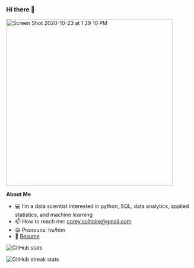 ### Hi there 👋

<img width="449" alt="Screen Shot 2020-10-23 at 1 29 10 PM" src="https://user-images.githubusercontent.com/63081449/97040699-ebe37580-1533-11eb-8b26-7eba63f553d5.png">

**About Me**
- 💻 I’m a data scientist interested in python, SQL, data analytics, applied statistics, and machine learning
- 📫 How to reach me: corey.solitaire@gmail.com
- 😄 Pronouns: he/him
- 📄  [Resume](https://github.com/CSolitaire/CSolitaire.github.io/blob/master/Corey%20Solitaire%20Resume.pdf)

![GitHub stats](https://github-readme-stats.vercel.app/api?username=Csolitaire&show_icons=true)  

![GitHub streak stats](https://github-readme-streak-stats.herokuapp.com/?user=Csolitaire)  
<!--
**CSolitaire/CSolitaire** is a ✨ _special_ ✨ repository because its `README.md` (this file) appears on your GitHub profile.
